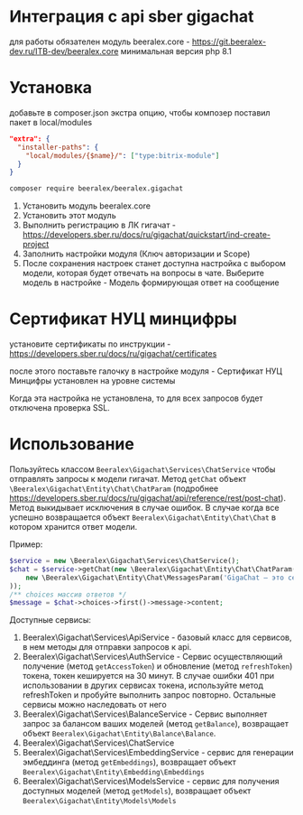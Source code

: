 # Интеграция с api sber gigachat

для работы обязателен модуль beeralex.core - https://git.beeralex-dev.ru/ITB-dev/beeralex.core
минимальная версия php 8.1

# Установка

добавьте в composer.json экстра опцию, чтобы композер поставил пакет в local/modules

```json
"extra": {
  "installer-paths": {
    "local/modules/{$name}/": ["type:bitrix-module"]
  }
}
```

```bash
composer require beeralex/beeralex.gigachat
```

1. Установить модуль beeralex.core
2. Установить этот модуль
3. Выполнить регистрацию в ЛК гигачат - https://developers.sber.ru/docs/ru/gigachat/quickstart/ind-create-project
4. Заполнить настройки модуля (Ключ авторизации и Scope)
5. После сохранения настроек станет доступна настройка с выбором модели, которая будет отвечать на вопросы в чате. Выберите модель в настройке - Модель формирующая ответ на сообщение

# Сертификат НУЦ минцифры

установите сертификаты по инструкции - https://developers.sber.ru/docs/ru/gigachat/certificates

после этого поставьте галочку в настройке модуля - Сертификат НУЦ Минцифры установлен на уровне системы

Когда эта настройка не установлена, то для всех запросов будет отключена проверка SSL.

# Использование

Пользуйтесь классом ```Beeralex\Gigachat\Services\ChatService``` чтобы отправлять запросы к модели гигачат. Метод ```getChat``` объект ```\Beeralex\Gigachat\Entity\Chat\ChatParam``` (подробнее https://developers.sber.ru/docs/ru/gigachat/api/reference/rest/post-chat). Метод выкидывает исключения в случае ошибок. В случае когда все успешно возвращается объект ```Beeralex\Gigachat\Entity\Chat\Chat``` в котором хранится ответ модели.

Пример:
```php
$service = new \Beeralex\Gigachat\Services\ChatService();
$chat = $service->getChat(new \Beeralex\Gigachat\Entity\Chat\ChatParam(
    new \Beeralex\Gigachat\Entity\Chat\MessagesParam('GigaChat — это сервис, который умеет взаимодействовать с пользователем в формате диалога, писать код, создавать тексты и картинки по запросу пользователя.', 'Ты профессиональный переводчик на английский язык. Переведи точно сообщение пользователя.')
));
/** choices массив ответов */
$message = $chat->choices->first()->message->content;
```

Доступные сервисы:

1. Beeralex\Gigachat\Services\ApiService - базовый класс для сервисов, в нем методы для отправки запросов к api.
2. Beeralex\Gigachat\Services\AuthService - Сервис осуществляющий получение (метод ```getAccessToken```) и обновление (метод ```refreshToken```) токена, токен кешируется на 30 минут. В случае ошибки 401 при использовании в других сервисах токена, используйте метод refreshToken и пробуйте выполнить запрос повторно. Остальные сервисы можно наследовать от него
3. Beeralex\Gigachat\Services\BalanceService - Сервис выполняет запрос за балансом ваших моделей (метод ```getBalance```), возвращает объект ```Beeralex\Gigachat\Entity\Balance\Balance```.
4. Beeralex\Gigachat\Services\ChatService
5. Beeralex\Gigachat\Services\EmbeddingService - сервис для генерации эмбеддинга (метод ```getEmbeddings```), возвращает объект ```Beeralex\Gigachat\Entity\Embedding\Embeddings```
6. Beeralex\Gigachat\Services\ModelsService - сервис для получения доступных моделей (метод ```getModels```), возвращает объект ```Beeralex\Gigachat\Entity\Models\Models```